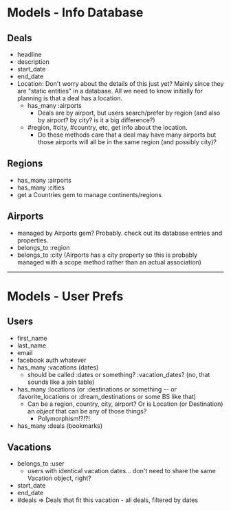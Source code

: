 # Models - Info Database

## Deals
- headline
- description
- start_date
- end_date
- Location: Don't worry about the details of this just yet? Mainly since they are "static entities" in a database. All we need to know initially for planning is that a deal has a location.
  - has_many :airports
    - Deals are by airport, but users search/prefer by region (and also by airport? by city? is it a big difference?)
  - #region, #city, #country, etc, get info about the location. 
    - Do these methods care that a deal may have many airports but those airports will all be in the same region (and possibly city)?

## Regions
- has_many :airports
- has_many :cities
- get a Countries gem to manage continents/regions

## Airports
- managed by Airports gem? Probably. check out its database entries and properties.
- belongs_to :region
- belongs_to :city (Airports has a city property so this is probably managed with a scope method rather than an actual association)

---
# Models - User Prefs

## Users
- first_name
- last_name
- email
- facebook auth whatever
- has_many :vacations (dates)
  - should be called :dates or something? :vacation_dates? (no, that sounds like a join table)
- has_many :locations (or :destinations or something -- or :favorite_locations or :dream_destinations or some BS like that)
  - Can be a region, country, city, airport? Or is Location (or Destination) an *object* that can be any of those things?
    - Polymorphism!?!?!
- has_many :deals (bookmarks)

## Vacations
- belongs_to :user
  - users with identical vacation dates... don't need to share the same Vacation object, right?
- start_date
- end_date
- #deals => Deals that fit this vacation - all deals, filtered by dates